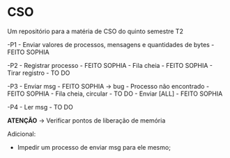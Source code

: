 # CSO
Um repositório para a matéria de CSO do quinto semestre T2

 -P1 - Enviar valores de processos, mensagens e quantidades de bytes - FEITO SOPHIA

 -P2 - Registrar processo - FEITO SOPHIA
     - Fila cheia - FEITO SOPHIA
     - Tirar registro - TO DO

-P3 - Enviar msg - FEITO SOPHIA -> bug
    - Processo não encontrado - FEITO SOPHIA
    - Fila cheia, circular - TO DO
    - Enviar [ALL] - FEITO SOPHIA

-P4 - Ler msg - TO DO

**ATENÇÃO** -> Verificar pontos de liberação de memória

Adicional:
- Impedir um processo de enviar msg para ele mesmo;
